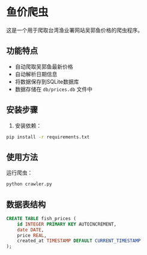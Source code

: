 # 鱼价爬虫

这是一个用于爬取台湾渔业署网站吴郭鱼价格的爬虫程序。

## 功能特点

- 自动爬取吴郭鱼最新价格
- 自动解析日期信息
- 将数据保存到SQLite数据库
- 数据存储在 `db/prices.db` 文件中

## 安装步骤

1. 安装依赖：
```bash
pip install -r requirements.txt
```

## 使用方法

运行爬虫：
```bash
python crawler.py
```

## 数据表结构

```sql
CREATE TABLE fish_prices (
    id INTEGER PRIMARY KEY AUTOINCREMENT,
    date DATE,
    price REAL,
    created_at TIMESTAMP DEFAULT CURRENT_TIMESTAMP
);
``` 